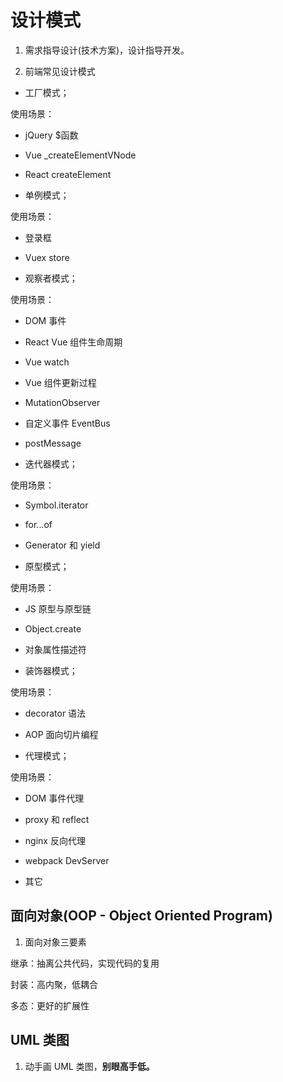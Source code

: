 # 设计模式

1. 需求指导设计(技术方案)，设计指导开发。

2. 前端常见设计模式

- 工厂模式；

使用场景：

- jQuery $函数
- Vue \_createElementVNode
- React createElement

- 单例模式；

使用场景：

- 登录框
- Vuex store

- 观察者模式；

使用场景：

- DOM 事件
- React Vue 组件生命周期
- Vue watch
- Vue 组件更新过程
- MutationObserver
- 自定义事件 EventBus
- postMessage

- 迭代器模式；

使用场景：

- Symbol.iterator
- for...of
- Generator 和 yield

- 原型模式；

使用场景：

- JS 原型与原型链
- Object.create
- 对象属性描述符

- 装饰器模式；

使用场景：

- decorator 语法
- AOP 面向切片编程

- 代理模式；

使用场景：

- DOM 事件代理
- proxy 和 reflect
- nginx 反向代理
- webpack DevServer

- 其它

## 面向对象(OOP - Object Oriented Program)

1. 面向对象三要素

继承：抽离公共代码，实现代码的复用

封装：高内聚，低耦合

多态：更好的扩展性

## UML 类图

1. 动手画 UML 类图，**别眼高手低。**
